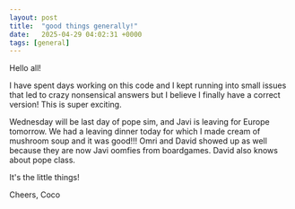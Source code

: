 ```yaml
---
layout: post
title:  "good things generally!"
date:   2025-04-29 04:02:31 +0000
tags: [general]
---
```

Hello all! 

I have spent days working on this code and I kept running into small issues that led to crazy nonsensical answers but I believe I finally have a correct version! This is super exciting. 

Wednesday will be last day of pope sim, and Javi is leaving for Europe tomorrow. We had a leaving dinner today for which I made cream of mushroom soup and it was good!!! Omri and David showed up as well because they are now Javi oomfies from boardgames. David also knows about pope class.

It's the little things!

Cheers,
Coco
